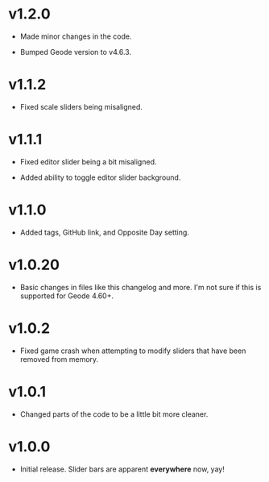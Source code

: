 # v1.2.0

* Made minor changes in the code.

* Bumped Geode version to <cl>v4.6.3.</c>

# v1.1.2

* Fixed <cf>scale sliders</c> being <cr>misaligned.</c>

# v1.1.1

* Fixed editor slider being a bit <cr>misaligned.</c>

* Added ability to <cj>toggle editor slider background.</c>

# v1.1.0

* Added <cg>tags,</c> <cy>GitHub link,</c> and <co>Opposite Day setting.</c>

# v1.0.20

* Basic changes in files like this changelog and more. I'm not sure if this is supported for Geode 4.60+.

# v1.0.2

* Fixed game crash when attempting to modify sliders that have been removed from memory.

# v1.0.1

* Changed parts of the code to be a little bit more cleaner.

# v1.0.0

* Initial release. Slider bars are apparent **everywhere** now, yay!
